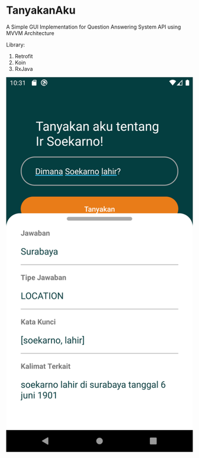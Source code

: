 # TanyakanAku
A Simple GUI Implementation for Question Answering System API using MVVM Architecture

Library:
1. Retrofit
2. Koin
3. RxJava

<img src="sample.png" title="Grid Menu"/>

